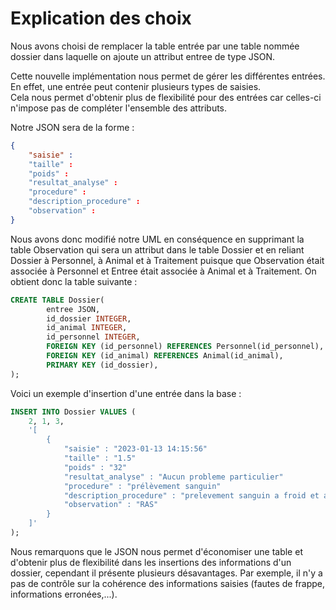 # Explication des choix 

Nous avons choisi de remplacer la table entrée par une table nommée dossier dans laquelle on ajoute un attribut entree de type JSON.  

Cette nouvelle implémentation nous permet de gérer les différentes entrées. En effet, une entrée peut contenir plusieurs types de saisies.  
Cela nous permet d'obtenir plus de flexibilité pour des entrées car celles-ci n'impose pas de compléter l'ensemble des attributs.

Notre JSON sera de la forme :
```json
{
    "saisie" :
    "taille" :
    "poids" :
    "resultat_analyse" :
    "procedure" :
    "description_procedure" :
    "observation" :
}
```

Nous avons donc modifié notre UML en conséquence en supprimant la table Observation qui sera un attribut dans le table Dossier et en reliant Dossier à Personnel, à Animal et à Traitement puisque que Observation était associée à Personnel et Entree était associée à Animal et à Traitement. On obtient donc la table suivante : 

```SQL
CREATE TABLE Dossier(
		entree JSON,
		id_dossier INTEGER,
		id_animal INTEGER,
		id_personnel INTEGER,
		FOREIGN KEY (id_personnel) REFERENCES Personnel(id_personnel),
        FOREIGN KEY (id_animal) REFERENCES Animal(id_animal),
        PRIMARY KEY (id_dossier),
);
```

Voici un exemple d'insertion d'une entrée dans la base : 

```SQL
INSERT INTO Dossier VALUES (
    2, 1, 3,
    '[
        {
            "saisie" : "2023-01-13 14:15:56"
            "taille" : "1.5"
            "poids" : "32"
            "resultat_analyse" : "Aucun probleme particulier"
            "procedure" : "prélèvement sanguin"
            "description_procedure" : "prelevement sanguin a froid et analyse sanguine"
            "observation" : "RAS"
        }
    ]'
);
```

Nous remarquons que le JSON nous permet d'économiser une table et d'obtenir plus de flexibilité dans les insertions des informations d'un dossier, cependant il présente plusieurs désavantages. Par exemple, il n'y a pas de contrôle sur la cohérence des informations saisies (fautes de frappe, informations erronées,...).

